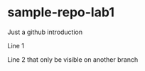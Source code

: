# sample-repo-lab1
Just a github introduction

Line 1

Line 2 that only be visible on another branch
